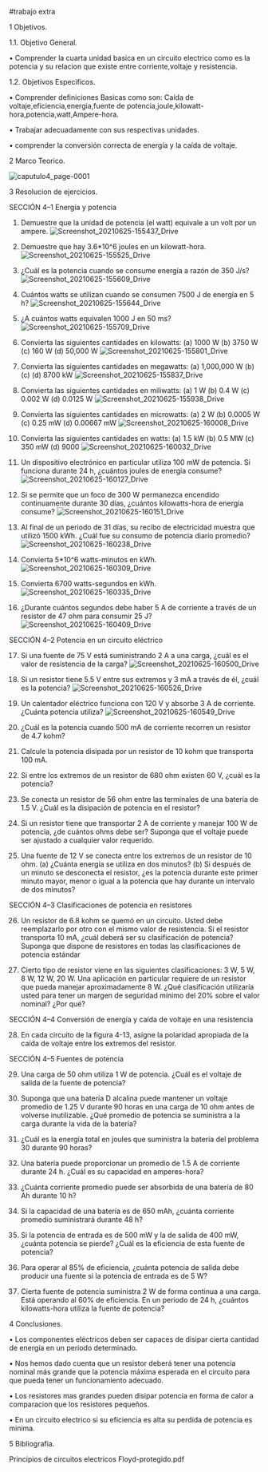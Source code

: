 
#trabajo extra

1 Objetivos.

1.1. Objetivo General.

• Comprender la cuarta unidad basica en un circuito electrico como es la potencia y su relacion que existe entre corriente,voltaje y resistencia.

1.2. Objetivos Especificos.

• Comprender definiciones Basicas como son: Caída de voltaje,eficiencia,energia,fuente de potencia,joule,kilowatt-hora,potencia,watt,Ampere-hora.

• Trabajar adecuadamente con sus respectivas unidades.

• comprender  la conversión correcta de energía y la caída de voltaje.

2 Marco Teorico.

![caputulo4_page-0001](https://user-images.githubusercontent.com/86451564/123385019-b4ade400-d55a-11eb-8cd6-48e717b30ba3.jpg)

3 Resolucion de ejercicios.

SECCIÓN 4–1 Energía y potencia

1. Demuestre que la unidad de potencia (el watt) equivale a un volt por un ampere.
![Screenshot_20210625-155437_Drive](https://user-images.githubusercontent.com/86451564/123487672-05155800-d5d4-11eb-9a35-167f82404f2e.jpg)

2. Demuestre que hay 3.6*10^6 joules en un kilowatt-hora.
![Screenshot_20210625-155525_Drive](https://user-images.githubusercontent.com/86451564/123487867-60dfe100-d5d4-11eb-9c6a-b84b3b3a09ef.jpg)

3. ¿Cuál es la potencia cuando se consume energía a razón de 350 J/s?
![Screenshot_20210625-155609_Drive](https://user-images.githubusercontent.com/86451564/123487934-84a32700-d5d4-11eb-87cd-0f3211c0f41f.jpg)

4. Cuántos watts se utilizan cuando se consumen 7500 J de energía en 5 h?
![Screenshot_20210625-155644_Drive](https://user-images.githubusercontent.com/86451564/123488015-b916e300-d5d4-11eb-8102-572e07d5df4f.jpg)

5. ¿A cuántos watts equivalen 1000 J en 50 ms?
![Screenshot_20210625-155709_Drive](https://user-images.githubusercontent.com/86451564/123488086-d64bb180-d5d4-11eb-8a5f-2b2a58683bc9.jpg)

6. Convierta las siguientes cantidades en kilowatts:
(a) 1000 W (b) 3750 W (c) 160 W (d) 50,000 W
![Screenshot_20210625-155801_Drive](https://user-images.githubusercontent.com/86451564/123488188-02673280-d5d5-11eb-9870-d72807c9eeae.jpg)

7. Convierta las siguientes cantidades en megawatts:
(a) 1,000,000 W (b) (c) (d) 8700 kW
![Screenshot_20210625-155837_Drive](https://user-images.githubusercontent.com/86451564/123488281-34789480-d5d5-11eb-8cae-9caab302d51e.jpg)

8. Convierta las siguientes cantidades en miliwatts:
(a) 1 W (b) 0.4 W (c) 0.002 W (d) 0.0125 W
![Screenshot_20210625-155938_Drive](https://user-images.githubusercontent.com/86451564/123488371-6c7fd780-d5d5-11eb-9148-f4474b434937.jpg)

9. Convierta las siguientes cantidades en microwatts:
(a) 2 W (b) 0.0005 W (c) 0.25 mW (d) 0.00667 mW
![Screenshot_20210625-160008_Drive](https://user-images.githubusercontent.com/86451564/123488538-bd8fcb80-d5d5-11eb-8a89-18a208a081a2.jpg)

10. Convierta las siguientes cantidades en watts:
(a) 1.5 kW (b) 0.5 MW (c) 350 mW (d) 9000
 ![Screenshot_20210625-160032_Drive](https://user-images.githubusercontent.com/86451564/123488567-d00a0500-d5d5-11eb-8743-ab3978815d84.jpg)

11. Un dispositivo electrónico en particular utiliza 100 mW de potencia. Si funciona durante 24 h, ¿cuántos joules de energía consume?
![Screenshot_20210625-160127_Drive](https://user-images.githubusercontent.com/86451564/123488620-eb751000-d5d5-11eb-993c-b9bbfb6879b9.jpg)

12. Si se permite que un foco de 300 W permanezca encendido continuamente durante 30 días, ¿cuántos kilowatts-hora de energía consume?
![Screenshot_20210625-160151_Drive](https://user-images.githubusercontent.com/86451564/123488733-18c1be00-d5d6-11eb-8cb9-51743f565a77.jpg)

13. Al final de un periodo de 31 días, su recibo de electricidad muestra que utilizó 1500 kWh. ¿Cuál fue su consumo de potencia diario promedio?
![Screenshot_20210625-160238_Drive](https://user-images.githubusercontent.com/86451564/123488783-37c05000-d5d6-11eb-9494-267ed43405a7.jpg)

14. Convierta 5*10^6 watts-minutos en kWh.
![Screenshot_20210625-160309_Drive](https://user-images.githubusercontent.com/86451564/123488937-9685c980-d5d6-11eb-844d-0e9ab28d031c.jpg)

15. Convierta 6700 watts-segundos en kWh.
![Screenshot_20210625-160335_Drive](https://user-images.githubusercontent.com/86451564/123488996-b3220180-d5d6-11eb-8920-2dd2f5e49072.jpg)

16. ¿Durante cuántos segundos debe haber 5 A de corriente a través de un resistor de 47 ohm para consumir 25 J?
![Screenshot_20210625-160409_Drive](https://user-images.githubusercontent.com/86451564/123489112-e795bd80-d5d6-11eb-8084-120201b0a166.jpg)

SECCIÓN 4–2 Potencia en un circuito eléctrico

17. Si una fuente de 75 V está suministrando 2 A a una carga, ¿cuál es el valor de resistencia de la carga?
![Screenshot_20210625-160500_Drive](https://user-images.githubusercontent.com/86451564/123489258-2cb9ef80-d5d7-11eb-9af6-15f7b78715d5.jpg)

18. Si un resistor tiene 5.5 V entre sus extremos y 3 mA a través de él, ¿cuál es la potencia?
![Screenshot_20210625-160526_Drive](https://user-images.githubusercontent.com/86451564/123489309-49562780-d5d7-11eb-9e4a-3343cb294533.jpg)

19. Un calentador eléctrico funciona con 120 V y absorbe 3 A de corriente. ¿Cuánta potencia utiliza?
![Screenshot_20210625-160549_Drive](https://user-images.githubusercontent.com/86451564/123489376-70145e00-d5d7-11eb-8c0d-e6de3f2346ed.jpg)

20. ¿Cuál es la potencia cuando 500 mA de corriente recorren un resistor de 4.7 kohm?


21. Calcule la potencia disipada por un resistor de 10 kohm que transporta 100 mA.

22. Si entre los extremos de un resistor de 680 ohm existen 60 V, ¿cuál es la potencia?

23. Se conecta un resistor de 56 ohm entre las terminales de una batería de 1.5 V. ¿Cuál es la disipación de potencia en el resistor?

24. Si un resistor tiene que transportar 2 A de corriente y manejar 100 W de potencia, ¿de cuántos ohms debe ser? Suponga que el voltaje puede ser ajustado a cualquier valor requerido.

25. Una fuente de 12 V se conecta entre los extremos de un resistor de 10 ohm.
(a) ¿Cuánta energía se utiliza en dos minutos?
(b) Si después de un minuto se desconecta el resistor, ¿es la potencia durante este primer minuto mayor, menor o igual a la potencia que hay durante un intervalo de dos minutos?



SECCIÓN 4–3 Clasificaciones de potencia en resistores

26. Un resistor de 6.8 kohm se quemó en un circuito. Usted debe reemplazarlo por otro con el mismo valor de resistencia. Si el resistor transporta 10 mA, ¿cuál deberá ser su clasificación de potencia? Suponga que dispone de resistores en todas las clasificaciones de potencia estándar

27. Cierto tipo de resistor viene en las siguientes clasificaciones: 3 W, 5 W, 8 W, 12 W, 20 W. Una aplicación en particular requiere de un resistor que pueda manejar aproximadamente 8 W. ¿Qué clasificación utilizaría usted para tener un margen de seguridad mínimo del 20% sobre el valor nominal? ¿Por qué?


SECCIÓN 4–4 Conversión de energía y caída de voltaje en una resistencia

28. En cada circuito de la figura 4-13, asigne la polaridad apropiada de la caída de voltaje entre los extremos del resistor.


SECCIÓN 4–5 Fuentes de potencia


29. Una carga de 50 ohm utiliza 1 W de potencia. ¿Cuál es el voltaje de salida de la fuente de potencia?

30. Suponga que una batería D alcalina puede mantener un voltaje promedio de 1.25 V durante 90 horas en una carga de 10 ohm antes de volverse inutilizable. ¿Qué promedio de potencia se suministra a la carga durante la vida de la batería?

31. ¿Cuál es la energía total en joules que suministra la batería del problema 30 durante 90 horas?

32. Una batería puede proporcionar un promedio de 1.5 A de corriente durante 24 h. ¿Cuál es su capacidad en amperes-hora?

33. ¿Cuánta corriente promedio puede ser absorbida de una batería de 80 Ah durante 10 h?

34. Si la capacidad de una batería es de 650 mAh, ¿cuánta corriente promedio suministrará durante 48 h?

35. Si la potencia de entrada es de 500 mW y la de salida de 400 mW, ¿cuánta potencia se pierde? ¿Cuál es la eficiencia de esta fuente de potencia?

36. Para operar al 85% de eficiencia, ¿cuánta potencia de salida debe producir una fuente si la potencia de entrada es de 5 W?

37. Cierta fuente de potencia suministra 2 W de forma continua a una carga. Está operando al 60% de eficiencia. En un periodo de 24 h, ¿cuántos kilowatts-hora utiliza la fuente de potencia?


4 Conclusiones.

• Los componentes eléctricos deben ser capaces de disipar cierta cantidad de energía en
un periodo determinado.

• Nos hemos dado cuenta que un resistor deberá tener una potencia nominal más grande que la potencia máxima esperada en el circuito para que pueda tener un funcionamiento adecuado.

• Los resistores mas grandes pueden disipar potencia en forma de calor a comparacion que los resistores pequeños.

• En un circuito electrico si su eficiencia es alta su perdida de potencia es minima.

5 Bibliografia.

Principios de circuitos electricos Floyd-protegido.pdf
